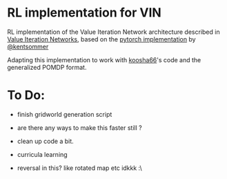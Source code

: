 # RL implementation for VIN
RL implementation of the Value Iteration Network architecture described in 
[Value Iteration Networks](https://arxiv.org/abs/1602.02867), based on the
[pytorch implementation](https://github.com/kentsommer/pytorch-value-iteration-networks/tree/master?tab=readme-ov-file) 
by [@kentsommer](https://github.com/kentsommer/)

Adapting this implementation to work with [koosha66](https://github.com/koosha66/)'s code and the generalized
POMDP format.

# To Do:
- finish gridworld generation script
- are there any ways to make this faster still ?
- clean up code a bit.

- curricula learning
- reversal in this? like rotated map etc idkkk :\
